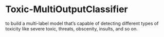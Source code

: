 # Toxic-MultiOutputClassifier
to build a multi-label model that’s capable of detecting different types of toxicity like severe toxic, threats, obscenity, insults, and so on.
